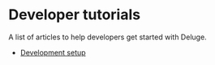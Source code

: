 # Developer tutorials

A list of articles to help developers get started with Deluge.

- [Development setup](01-setup.md)
